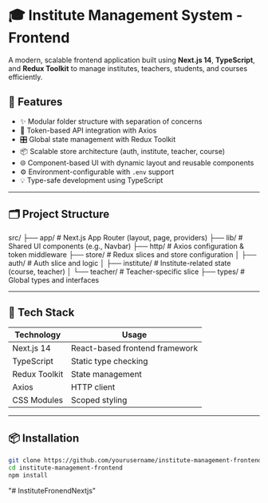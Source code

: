 # 🎓 Institute Management System - Frontend

A modern, scalable frontend application built using **Next.js 14**, **TypeScript**, and **Redux Toolkit** to manage institutes, teachers, students, and courses efficiently.

## 🚀 Features

- ✨ Modular folder structure with separation of concerns
- 🔐 Token-based API integration with Axios
- 🎛️ Global state management with Redux Toolkit
- 📦 Scalable store architecture (auth, institute, teacher, course)
- 🌐 Component-based UI with dynamic layout and reusable components
- ⚙️ Environment-configurable with `.env` support
- 💡 Type-safe development using TypeScript

---

## 🗂 Project Structure

src/
├── app/ # Next.js App Router (layout, page, providers)
├── lib/ # Shared UI components (e.g., Navbar)
├── http/ # Axios configuration & token middleware
├── store/ # Redux slices and store configuration
│ ├── auth/ # Auth slice and logic
│ ├── institute/ # Institute-related state (course, teacher)
│ └── teacher/ # Teacher-specific slice
├── types/ # Global types and interfaces

---

## 🔧 Tech Stack

| Technology    | Usage                          |
| ------------- | ------------------------------ |
| Next.js 14    | React-based frontend framework |
| TypeScript    | Static type checking           |
| Redux Toolkit | State management               |
| Axios         | HTTP client                    |
| CSS Modules   | Scoped styling                 |

---

## 📦 Installation

```bash
git clone https://github.com/yourusername/institute-management-frontend.git
cd institute-management-frontend
npm install
```
"# InstituteFronendNextjs" 
